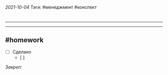 *2021-10-04*
Тэги: #менеджмент #конспект 
# 
---



---

##    #homework 

- [ ]  Сделано
	- [ ] 

_Закреп:_
